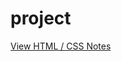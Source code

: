 # project


<a href="https://htmlpreview.github.io/?https://github.com/fswylie01/udacity-ipnd/blob/master/Project_1/HTML_CSS_Notes/css_notes_folder/cssbox_notes.html">View HTML / CSS Notes</a></br>
